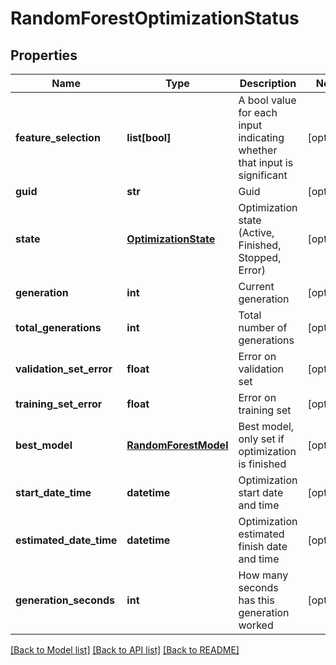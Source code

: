 # RandomForestOptimizationStatus

## Properties
Name | Type | Description | Notes
------------ | ------------- | ------------- | -------------
**feature_selection** | **list[bool]** | А bool value for each input indicating whether that input is significant | [optional] 
**guid** | **str** | Guid | [optional] 
**state** | [**OptimizationState**](OptimizationState.md) | Optimization state (Active, Finished, Stopped, Error) | [optional] 
**generation** | **int** | Current generation | [optional] 
**total_generations** | **int** | Total number of generations | [optional] 
**validation_set_error** | **float** | Error on validation set | [optional] 
**training_set_error** | **float** | Error on training set | [optional] 
**best_model** | [**RandomForestModel**](RandomForestModel.md) | Best model, only set if optimization is finished | [optional] 
**start_date_time** | **datetime** | Optimization start date and time | [optional] 
**estimated_date_time** | **datetime** | Optimization estimated finish date and time | [optional] 
**generation_seconds** | **int** | How many seconds has this generation worked | [optional] 

[[Back to Model list]](../README.md#documentation-for-models) [[Back to API list]](../README.md#documentation-for-api-endpoints) [[Back to README]](../README.md)


